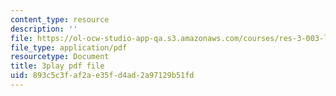 ```yaml
---
content_type: resource
description: ''
file: https://ol-ocw-studio-app-qa.s3.amazonaws.com/courses/res-3-003-learn-to-build-your-own-videogame-with-the-unity-game-engine-and-microsoft-kinect-january-iap-2017/893c5c3faf2ae35fd4ad2a97129b51fd_H6y0szqtRKo.pdf
file_type: application/pdf
resourcetype: Document
title: 3play pdf file
uid: 893c5c3f-af2a-e35f-d4ad-2a97129b51fd
---
```

